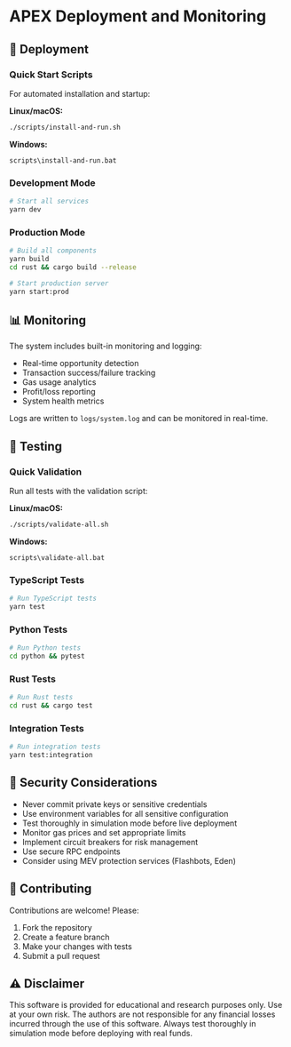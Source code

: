 # APEX Deployment and Monitoring

## 🚀 Deployment

### Quick Start Scripts

For automated installation and startup:

**Linux/macOS:**
```bash
./scripts/install-and-run.sh
```

**Windows:**
```batch
scripts\install-and-run.bat
```

### Development Mode

```bash
# Start all services
yarn dev
```

### Production Mode

```bash
# Build all components
yarn build
cd rust && cargo build --release

# Start production server
yarn start:prod
```

## 📊 Monitoring

The system includes built-in monitoring and logging:

- Real-time opportunity detection
- Transaction success/failure tracking
- Gas usage analytics
- Profit/loss reporting
- System health metrics

Logs are written to `logs/system.log` and can be monitored in real-time.

## 🧪 Testing

### Quick Validation

Run all tests with the validation script:

**Linux/macOS:**
```bash
./scripts/validate-all.sh
```

**Windows:**
```batch
scripts\validate-all.bat
```

### TypeScript Tests

```bash
# Run TypeScript tests
yarn test
```

### Python Tests

```bash
# Run Python tests
cd python && pytest
```

### Rust Tests

```bash
# Run Rust tests
cd rust && cargo test
```

### Integration Tests

```bash
# Run integration tests
yarn test:integration
```

## 🔐 Security Considerations

- Never commit private keys or sensitive credentials
- Use environment variables for all sensitive configuration
- Test thoroughly in simulation mode before live deployment
- Monitor gas prices and set appropriate limits
- Implement circuit breakers for risk management
- Use secure RPC endpoints
- Consider using MEV protection services (Flashbots, Eden)

## 🤝 Contributing

Contributions are welcome! Please:

1. Fork the repository
2. Create a feature branch
3. Make your changes with tests
4. Submit a pull request

## ⚠️ Disclaimer

This software is provided for educational and research purposes only. Use at your own risk. The authors are not responsible for any financial losses incurred through the use of this software. Always test thoroughly in simulation mode before deploying with real funds.
